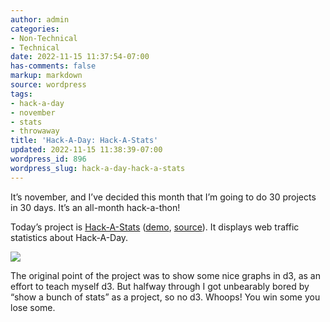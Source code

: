 ```yaml
---
author: admin
categories:
- Non-Technical
- Technical
date: 2022-11-15 11:37:54-07:00
has-comments: false
markup: markdown
source: wordpress
tags:
- hack-a-day
- november
- stats
- throwaway
title: 'Hack-A-Day: Hack-A-Stats'
updated: 2022-11-15 11:38:39-07:00
wordpress_id: 896
wordpress_slug: hack-a-day-hack-a-stats
---
```

It’s november, and I’ve decided this month that I’m going to do 30 projects in 30 days. It’s an all-month hack-a-thon!

Today’s project is [Hack-A-Stats](https://tilde.za3k.com/hackaday/stats/) ([demo](https://tilde.za3k.com/hackaday/stats/), [source](https://github.com/za3k/day14_stats)). It displays web traffic statistics about Hack-A-Day.

[![](https://blog.za3k.com/wp-content/uploads/2022/11/screenshot-12.png)](https://tilde.za3k.com/hackaday/stats/)

The original point of the project was to show some nice graphs in d3, as an effort to teach myself d3. But halfway through I got unbearably bored by “show a bunch of stats” as a project, so no d3. Whoops! You win some you lose some.
